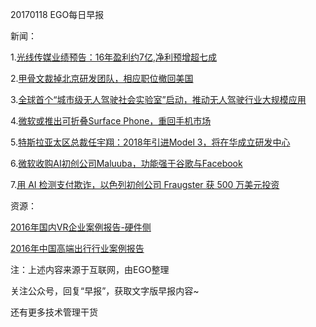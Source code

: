 20170118 EGO每日早报

新闻：

1.[光线传媒业绩预告：16年盈利约7亿,净利预增超七成](http://tech.qq.com/a/20170117/029215.htm)

2.[甲骨文裁掉北京研发团队，相应职位撤回美国](http://36kr.com/p/5062147.html)

3.[全球首个“城市级无人驾驶社会实验室”启动，推动无人驾驶行业大规模应用](http://www.leiphone.com/news/201701/ouQRnCvZRu7fDJS3.html)

4.[微软或推出可折叠Surface Phone，重回手机市场](http://www.leiphone.com/news/201701/pkzI6BArrdVKsVJ4.html)

5.[特斯拉亚太区总裁任宇翔：2018年引进Model 3，将在华成立研发中心](http://www.leiphone.com/news/201701/ISkyDIgPmr2OTrql.html)

6.[微软收购AI初创公司Maluuba，功能强于谷歌与Facebook](http://tech.qq.com/a/20170114/005689.htm)

7.[用 AI 检测支付欺诈，以色列初创公司 Fraugster 获 500 万美元投资](http://36kr.com/p/5062131.html)

资源：

[2016年国内VR企业案例报告-硬件侧](http://report.iresearch.cn/report/201701/2848.shtml)

[2016年中国高端出行行业案例报告](http://report.iresearch.cn/report/201701/2844.shtml)

注：上述内容来源于互联网，由EGO整理

关注公众号，回复“早报”，获取文字版早报内容~

还有更多技术管理干货
